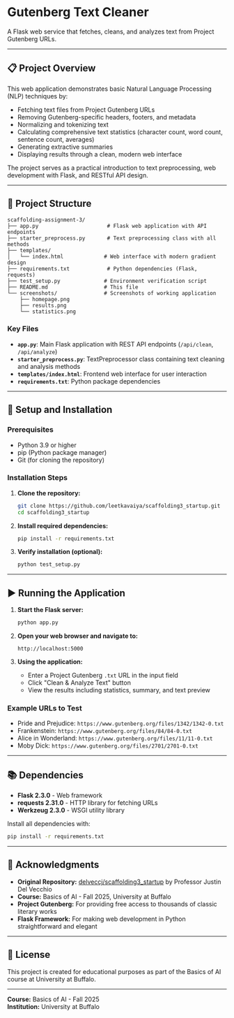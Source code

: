 # Gutenberg Text Cleaner

A Flask web service that fetches, cleans, and analyzes text from Project Gutenberg URLs.

---

## 📋 Project Overview

This web application demonstrates basic Natural Language Processing (NLP) techniques by:
- Fetching text files from Project Gutenberg URLs
- Removing Gutenberg-specific headers, footers, and metadata
- Normalizing and tokenizing text
- Calculating comprehensive text statistics (character count, word count, sentence count, averages)
- Generating extractive summaries
- Displaying results through a clean, modern web interface

The project serves as a practical introduction to text preprocessing, web development with Flask, and RESTful API design.

---

## 📁 Project Structure

```
scaffolding-assignment-3/
├── app.py                      # Flask web application with API endpoints
├── starter_preprocess.py       # Text preprocessing class with all methods
├── templates/
│   └── index.html             # Web interface with modern gradient design
├── requirements.txt            # Python dependencies (Flask, requests)
├── test_setup.py              # Environment verification script
├── README.md                  # This file
└── screenshots/               # Screenshots of working application
    ├── homepage.png
    ├── results.png
    └── statistics.png
```

### Key Files

- **`app.py`**: Main Flask application with REST API endpoints (`/api/clean`, `/api/analyze`)
- **`starter_preprocess.py`**: TextPreprocessor class containing text cleaning and analysis methods
- **`templates/index.html`**: Frontend web interface for user interaction
- **`requirements.txt`**: Python package dependencies

---

## 🚀 Setup and Installation

### Prerequisites

- Python 3.9 or higher
- pip (Python package manager)
- Git (for cloning the repository)

### Installation Steps

1. **Clone the repository:**
   ```bash
   git clone https://github.com/leetkavaiya/scaffolding3_startup.git
   cd scaffolding3_startup
   ```

2. **Install required dependencies:**
   ```bash
   pip install -r requirements.txt
   ```

3. **Verify installation (optional):**
   ```bash
   python test_setup.py
   ```

---

## ▶️ Running the Application

1. **Start the Flask server:**
   ```bash
   python app.py
   ```

2. **Open your web browser and navigate to:**
   ```
   http://localhost:5000
   ```

3. **Using the application:**
   - Enter a Project Gutenberg `.txt` URL in the input field
   - Click "Clean & Analyze Text" button
   - View the results including statistics, summary, and text preview

### Example URLs to Test

- Pride and Prejudice: `https://www.gutenberg.org/files/1342/1342-0.txt`
- Frankenstein: `https://www.gutenberg.org/files/84/84-0.txt`
- Alice in Wonderland: `https://www.gutenberg.org/files/11/11-0.txt`
- Moby Dick: `https://www.gutenberg.org/files/2701/2701-0.txt`

---

## 📚 Dependencies

- **Flask 2.3.0** - Web framework
- **requests 2.31.0** - HTTP library for fetching URLs
- **Werkzeug 2.3.0** - WSGI utility library

Install all dependencies with:
```bash
pip install -r requirements.txt
```

---

## 🙏 Acknowledgments

- **Original Repository:** [delveccj/scaffolding3_startup](https://github.com/delveccj/scaffolding3_startup) by Professor Justin Del Vecchio
- **Course:** Basics of AI - Fall 2025, University at Buffalo
- **Project Gutenberg:** For providing free access to thousands of classic literary works
- **Flask Framework:** For making web development in Python straightforward and elegant

---

## 📄 License

This project is created for educational purposes as part of the Basics of AI course at University at Buffalo.

---

**Course:** Basics of AI - Fall 2025  
**Institution:** University at Buffalo